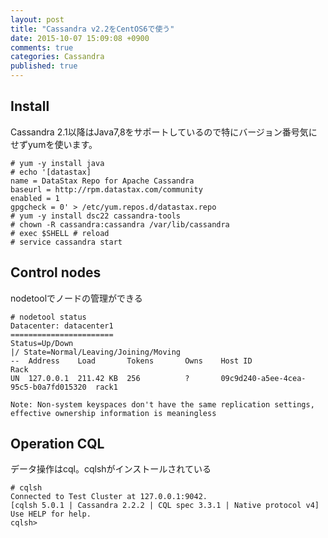 ```yaml
---
layout: post
title: "Cassandra v2.2をCentOS6で使う"
date: 2015-10-07 15:09:08 +0900 
comments: true
categories: Cassandra
published: true
---
```


## Install

Cassandra 2.1以降はJava7,8をサポートしているので特にバージョン番号気にせずyumを使います。

```
# yum -y install java
# echo '[datastax]
name = DataStax Repo for Apache Cassandra
baseurl = http://rpm.datastax.com/community
enabled = 1
gpgcheck = 0' > /etc/yum.repos.d/datastax.repo 
# yum -y install dsc22 cassandra-tools
# chown -R cassandra:cassandra /var/lib/cassandra
# exec $SHELL # reload
# service cassandra start
```

## Control nodes

nodetoolでノードの管理ができる

```
# nodetool status
Datacenter: datacenter1
=======================
Status=Up/Down
|/ State=Normal/Leaving/Joining/Moving
--  Address    Load       Tokens       Owns    Host ID                               Rack
UN  127.0.0.1  211.42 KB  256          ?       09c9d240-a5ee-4cea-95c5-b0a7fd015320  rack1

Note: Non-system keyspaces don't have the same replication settings, effective ownership information is meaningless
```

## Operation CQL

データ操作はcql。cqlshがインストールされている

```
# cqlsh
Connected to Test Cluster at 127.0.0.1:9042.
[cqlsh 5.0.1 | Cassandra 2.2.2 | CQL spec 3.3.1 | Native protocol v4]
Use HELP for help.
cqlsh> 

```

